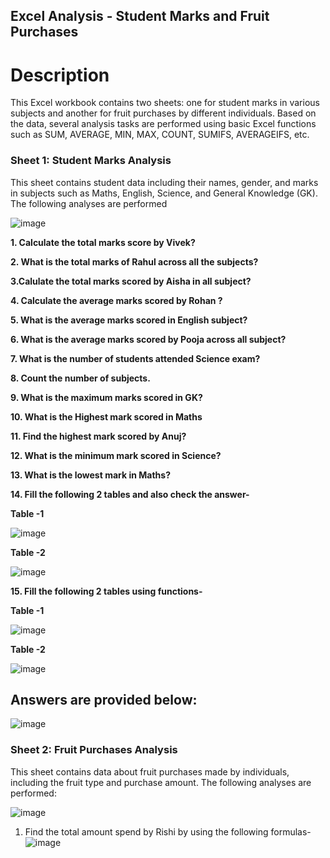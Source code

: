 ## Excel Analysis - Student Marks and Fruit Purchases

# Description
This Excel workbook contains two sheets: one for student marks in various subjects and another for fruit purchases by different individuals. Based on the data, several analysis tasks are performed using basic Excel functions such as SUM, AVERAGE, MIN, MAX, COUNT, SUMIFS, AVERAGEIFS, etc.

### Sheet 1: Student Marks Analysis
This sheet contains student data including their names, gender, and marks in subjects such as Maths, English, Science, and General Knowledge (GK). The following analyses are performed

		
![image](https://github.com/user-attachments/assets/4c2a98bf-5a14-4cbe-9ecd-32e19ed099c2)


**1. Calculate the total marks score by Vivek?**

**2. What is the total marks of Rahul across all the subjects?**

**3.Calulate the total marks scored by Aisha in all subject?**

**4. Calculate the average marks scored by Rohan ?**

**5. What is the average marks scored in English subject?**

**6. What is the average marks scored by Pooja across all subject?**

**7. What is the number of students  attended Science exam?**

**8. Count the number of subjects.**

**9. What is the maximum marks scored in GK?**

**10. What is the Highest mark scored in Maths**

**11. Find the highest mark scored by Anuj?**

**12. What is the minimum mark scored in Science?**

**13. What is the lowest mark in Maths?**

**14. Fill the following 2 tables and also check the answer-**

**Table -1**	

![image](https://github.com/user-attachments/assets/c4d36319-6b2d-484a-abee-659c315a9109)

**Table -2**		

![image](https://github.com/user-attachments/assets/84f898f4-6221-401d-a60a-11bdf4e4d823)

**15. Fill the following 2 tables using functions-**

**Table -1**		

![image](https://github.com/user-attachments/assets/c147f11a-5395-41ee-ae74-f9549694f84c)

**Table -2**		

![image](https://github.com/user-attachments/assets/f0275827-678a-47a1-b2c1-14aa6d7bc754)


## Answers are provided below:


![image](https://github.com/user-attachments/assets/d3fffdc9-a7e4-4d11-89de-66072c7cc6d7)

### Sheet 2: Fruit Purchases Analysis

This sheet contains data about fruit purchases made by individuals, including the fruit type and purchase amount. The following analyses are performed:


![image](https://github.com/user-attachments/assets/089539ff-ccc7-4e94-afdd-ea52cbb66cb3)

1. Find the total amount spend by Rishi by using the following formulas-
![image](https://github.com/user-attachments/assets/7a61e1eb-5c98-4bbd-9b03-d33d3e649818)


